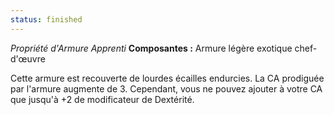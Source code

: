 ```yaml
---
status: finished
---
```

_Propriété d'Armure Apprenti_
__Composantes :__ Armure légère exotique chef-d'œuvre

Cette armure est recouverte de lourdes écailles endurcies. La CA prodiguée par l'armure augmente de 3. Cependant, vous ne pouvez ajouter à votre CA que jusqu'à +2 de modificateur de Dextérité.